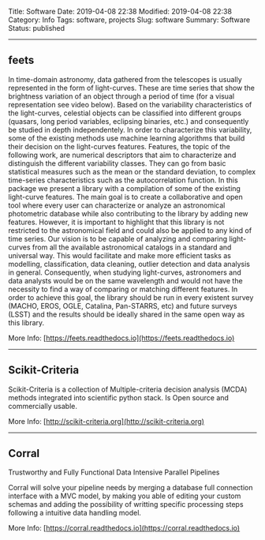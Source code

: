 Title: Software
Date: 2019-04-08 22:38
Modified: 2019-04-08 22:38
Category: Info
Tags: software, projects
Slug: software
Summary: Software
Status: published


----

## feets

In time-domain astronomy, data gathered from the telescopes is usually represented in the form of light-curves. These are time series that show the brightness variation of an object through a period of time (for a visual representation see video below). Based on the variability characteristics of the light-curves, celestial objects can be classified into different groups (quasars, long period variables, eclipsing binaries, etc.) and consequently be studied in depth independentely. In order to characterize this variability, some of the existing methods use machine learning algorithms that build their decision on the light-curves features. Features, the topic of the following work, are numerical descriptors that aim to characterize and distinguish the different variability classes. They can go from basic statistical measures such as the mean or the standard deviation, to complex time-series characteristics such as the autocorrelation function. In this package we present a library with a compilation of some of the existing light-curve features. The main goal is to create a collaborative and open tool where every user can characterize or analyze an astronomical photometric database while also contributing to the library by adding new features. However, it is important to highlight that this library is not restricted to the astronomical field and could also be applied to any kind of time series. Our vision is to be capable of analyzing and comparing light-curves from all the available astronomical catalogs in a standard and universal way. This would facilitate and make more efficient tasks as modelling, classification, data cleaning, outlier detection and data analysis in general. Consequently, when studying light-curves, astronomers and data analysts would be on the same wavelength and would not have the necessity to find a way of comparing or matching different features. In order to achieve this goal, the library should be run in every existent survey (MACHO, EROS, OGLE, Catalina, Pan-STARRS, etc) and future surveys (LSST) and the results should be ideally shared in the same open way as this library.

More Info: [https://feets.readthedocs.io](https://feets.readthedocs.io)

----

## Scikit-Criteria

Scikit-Criteria is a collection of Multiple-criteria decision analysis (MCDA) methods integrated into scientific python stack. Is Open source and commercially usable.

More Info: [http://scikit-criteria.org](http://scikit-criteria.org)

----

## Corral

Trustworthy and Fully Functional Data Intensive Parallel Pipelines

Corral will solve your pipeline needs by merging a database full connection interface with a MVC model, by making you able of editing your custom schemas and adding the possibility of writting specific processing steps following a intuitive data handling model.

More Info: [https://corral.readthedocs.io](https://corral.readthedocs.io)
